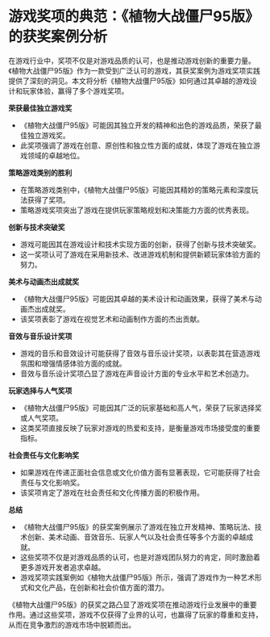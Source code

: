 # 游戏奖项的典范：《植物大战僵尸95版》的获奖案例分析

在游戏行业中，奖项不仅是对游戏品质的认可，也是推动游戏创新的重要力量。《植物大战僵尸95版》作为一款受到广泛认可的游戏，其获奖案例为游戏奖项实践提供了深刻的洞见。本文将分析《植物大战僵尸95版》如何通过其卓越的游戏设计和玩家体验，赢得了多个游戏奖项。

**荣获最佳独立游戏奖**
- 《植物大战僵尸95版》可能因其独立开发的精神和出色的游戏品质，荣获了最佳独立游戏奖。
- 此奖项强调了游戏在创意、原创性和独立性方面的成就，体现了游戏在独立游戏领域的卓越地位。

**策略游戏类别的胜利**
- 在策略游戏类别中，《植物大战僵尸95版》可能因其精妙的策略元素和深度玩法获得了奖项。
- 策略游戏奖项突出了游戏在提供玩家策略规划和决策能力方面的优秀表现。

**创新与技术突破奖**
- 游戏可能因其在游戏设计和技术实现方面的创新，获得了创新与技术突破奖。
- 这一奖项认可了游戏在采用新技术、改进游戏机制和提供新颖玩家体验方面的努力。

**美术与动画杰出成就奖**
- 《植物大战僵尸95版》可能因其卓越的美术设计和动画效果，获得了美术与动画杰出成就奖。
- 该奖项表彰了游戏在视觉艺术和动画制作方面的杰出贡献。

**音效与音乐设计奖项**
- 游戏的音乐和音效设计可能获得了音效与音乐设计奖项，以表彰其在营造游戏氛围和增强情感体验方面的成就。
- 音效与音乐设计奖项凸显了游戏在声音设计方面的专业水平和艺术创造力。

**玩家选择与人气奖项**
- 《植物大战僵尸95版》可能因其广泛的玩家基础和高人气，荣获了玩家选择奖或人气奖项。
- 这类奖项直接反映了玩家对游戏的热爱和支持，是衡量游戏市场接受度的重要指标。

**社会责任与文化影响奖**
- 如果游戏在传递正面社会信息或文化价值方面有显著表现，它可能获得了社会责任与文化影响奖。
- 该奖项肯定了游戏在社会责任和文化传播方面的积极作用。

**总结**
- 《植物大战僵尸95版》的获奖案例展示了游戏在独立开发精神、策略玩法、技术创新、美术动画、音效音乐、玩家人气以及社会责任等多个方面的卓越成就。
- 这些奖项不仅是对游戏品质的认可，也是对游戏团队努力的肯定，同时激励着更多游戏开发者追求卓越。
- 游戏奖项实践案例如《植物大战僵尸95版》所示，强调了游戏作为一种艺术形式和文化产品，在创新和社会价值方面的潜力。

《植物大战僵尸95版》的获奖之路凸显了游戏奖项在推动游戏行业发展中的重要作用。通过这些奖项，游戏不仅获得了业界的认可，也赢得了玩家的尊重和支持，从而在竞争激烈的游戏市场中脱颖而出。